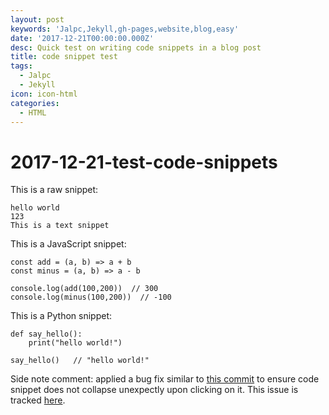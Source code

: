 ```yaml
---
layout: post
keywords: 'Jalpc,Jekyll,gh-pages,website,blog,easy'
date: '2017-12-21T00:00:00.000Z'
desc: Quick test on writing code snippets in a blog post
title: code snippet test
tags:
  - Jalpc
  - Jekyll
icon: icon-html
categories:
  - HTML
---
```


# 2017-12-21-test-code-snippets

This is a raw snippet:

```text
hello world
123
This is a text snippet
```

This is a JavaScript snippet:

```text
const add = (a, b) => a + b
const minus = (a, b) => a - b

console.log(add(100,200))  // 300
console.log(minus(100,200))  // -100
```

This is a Python snippet:

```text
def say_hello():
    print("hello world!")

say_hello()   // "hello world!"
```

Side note comment: applied a bug fix similar to [this commit](https://github.com/Atlas7/atlas7.github.io/commit/6659f4a47f6ec66987adb0f683a9c6f3842252ae#diff-818954a41dbfb01af70050a459c603b9) to ensure code snippet does not collapse unexpectly upon clicking on it. This issue is tracked [here](https://github.com/jarrekk/Jalpc/issues/97).

